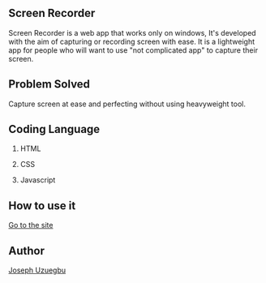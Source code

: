 ## Screen Recorder

Screen Recorder is a web app that works only on windows, It's developed with the aim of capturing or recording screen with ease. It is a lightweight app for people who will want to use "not complicated app" to capture their screen. 

## Problem Solved

Capture screen at ease and perfecting without using heavyweight tool.

## Coding Language
1. HTML

2. CSS

3. Javascript

## How to use it

[Go to the site](https://screenrecorder123.netlify.app/)

## Author
[Joseph Uzuegbu](https://github.com/josephDev123)



